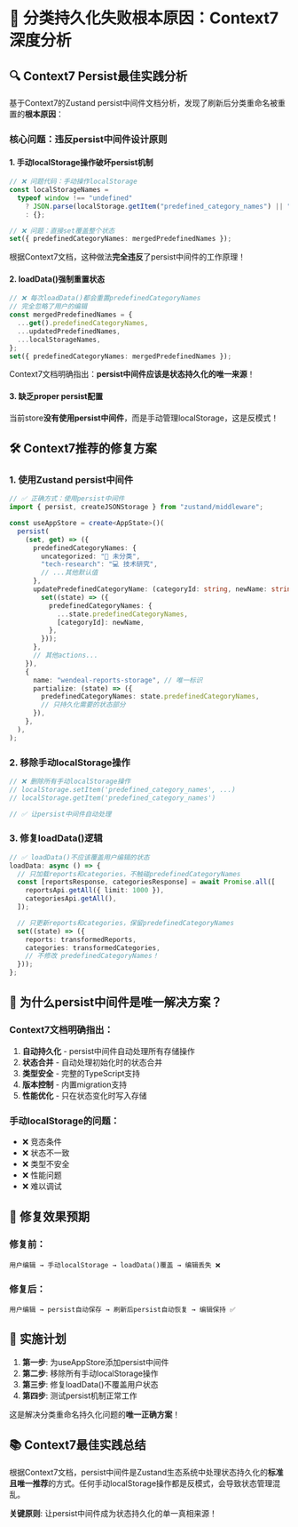 # 🚨 分类持久化失败根本原因：Context7深度分析

## 🔍 **Context7 Persist最佳实践分析**

基于Context7的Zustand persist中间件文档分析，发现了刷新后分类重命名被重置的**根本原因**：

### **核心问题：违反persist中间件设计原则**

#### 1. **手动localStorage操作破坏persist机制**

```typescript
// ❌ 问题代码：手动操作localStorage
const localStorageNames =
  typeof window !== "undefined"
    ? JSON.parse(localStorage.getItem("predefined_category_names") || "{}")
    : {};

// ❌ 问题：直接set覆盖整个状态
set({ predefinedCategoryNames: mergedPredefinedNames });
```

根据Context7文档，这种做法**完全违反**了persist中间件的工作原理！

#### 2. **loadData()强制重置状态**

```typescript
// ❌ 每次loadData()都会重置predefinedCategoryNames
// 完全忽略了用户的编辑
const mergedPredefinedNames = {
  ...get().predefinedCategoryNames,
  ...updatedPredefinedNames,
  ...localStorageNames,
};
set({ predefinedCategoryNames: mergedPredefinedNames });
```

Context7文档明确指出：**persist中间件应该是状态持久化的唯一来源**！

#### 3. **缺乏proper persist配置**

当前store**没有使用persist中间件**，而是手动管理localStorage，这是反模式！

## 🛠️ **Context7推荐的修复方案**

### **1. 使用Zustand persist中间件**

```typescript
// ✅ 正确方式：使用persist中间件
import { persist, createJSONStorage } from "zustand/middleware";

const useAppStore = create<AppState>()(
  persist(
    (set, get) => ({
      predefinedCategoryNames: {
        uncategorized: "📁 未分类",
        "tech-research": "💻 技术研究",
        // ...其他默认值
      },
      updatePredefinedCategoryName: (categoryId: string, newName: string) => {
        set((state) => ({
          predefinedCategoryNames: {
            ...state.predefinedCategoryNames,
            [categoryId]: newName,
          },
        }));
      },
      // 其他actions...
    }),
    {
      name: "wendeal-reports-storage", // 唯一标识
      partialize: (state) => ({
        predefinedCategoryNames: state.predefinedCategoryNames,
        // 只持久化需要的状态部分
      }),
    },
  ),
);
```

### **2. 移除手动localStorage操作**

```typescript
// ❌ 删除所有手动localStorage操作
// localStorage.setItem('predefined_category_names', ...)
// localStorage.getItem('predefined_category_names')

// ✅ 让persist中间件自动处理
```

### **3. 修复loadData()逻辑**

```typescript
// ✅ loadData()不应该覆盖用户编辑的状态
loadData: async () => {
  // 只加载reports和categories，不触碰predefinedCategoryNames
  const [reportsResponse, categoriesResponse] = await Promise.all([
    reportsApi.getAll({ limit: 1000 }),
    categoriesApi.getAll(),
  ]);

  // 只更新reports和categories，保留predefinedCategoryNames
  set((state) => ({
    reports: transformedReports,
    categories: transformedCategories,
    // 不修改 predefinedCategoryNames！
  }));
};
```

## 🎯 **为什么persist中间件是唯一解决方案？**

### **Context7文档明确指出：**

1. **自动持久化** - persist中间件自动处理所有存储操作
2. **状态合并** - 自动处理初始化时的状态合并
3. **类型安全** - 完整的TypeScript支持
4. **版本控制** - 内置migration支持
5. **性能优化** - 只在状态变化时写入存储

### **手动localStorage的问题：**

- ❌ 竞态条件
- ❌ 状态不一致
- ❌ 类型不安全
- ❌ 性能问题
- ❌ 难以调试

## 🚀 **修复效果预期**

### **修复前：**

```
用户编辑 → 手动localStorage → loadData()覆盖 → 编辑丢失 ❌
```

### **修复后：**

```
用户编辑 → persist自动保存 → 刷新后persist自动恢复 → 编辑保持 ✅
```

## 🔧 **实施计划**

1. **第一步**: 为useAppStore添加persist中间件
2. **第二步**: 移除所有手动localStorage操作
3. **第三步**: 修复loadData()不覆盖用户状态
4. **第四步**: 测试persist机制正常工作

这是解决分类重命名持久化问题的**唯一正确方案**！

## 📚 **Context7最佳实践总结**

根据Context7文档，persist中间件是Zustand生态系统中处理状态持久化的**标准且唯一推荐**的方式。任何手动localStorage操作都是反模式，会导致状态管理混乱。

**关键原则**: 让persist中间件成为状态持久化的单一真相来源！
